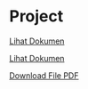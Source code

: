 # Project

[Lihat Dokumen](./sertifikat_course.pdf)

[Lihat Dokumen](./Mockup.png)

[Download File PDF](./sertifikat_course.pdf)
